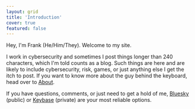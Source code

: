 ```yaml
---
layout: grid
title: 'Introduction'
cover: true
featured: false
---
```


Hey, I'm Frank (He/Him/They). Welcome to my site. 

I work in cybersecurity and sometimes I post things longer than 240 characters, which I'm told counts as a blog. 
 Such things are here and are likely to include cybersecurity, risk, games, or just anything else I get the itch to post. 
 If you want to know more about the guy behind the keyboard, head over to [About](/about/).  

If you have questions, comments, or just need to get a hold of me, [Bluesky](https://bsky.app/profile/beermetalpc.bsky.social) (public) or [Keybase](https://keybase.io/beermetalpc) (private) are your most reliable options. 
